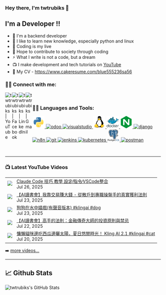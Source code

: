 ### Hey there, I'm twtrubiks 👋

## I'm a Developer !!

- 🔭 I'm a backend developer
- 🌱 I like to learn new knowledge, especially python and linux
- 👯 Coding is my live
- 🥅 Hope to contribute to society through coding
- ⚡  What I write is not a code, but a dream
- 📺 I make development and tech tutorials on [YouTube](https://www.youtube.com/user/blue524326)
- 🔭 My CV - https://www.cakeresume.com/blue555236sa56

### 🙋‍♂️ Connect with me:

[<img align="left" alt="twtrubiks | YouTube" width="22px" src="https://cdn.jsdelivr.net/npm/simple-icons@v3/icons/youtube.svg" />][youtube]
[<img align="left" alt="twtrubiks | Facebook" width="22px" src="https://cdn.jsdelivr.net/npm/simple-icons@v3/icons/facebook.svg" />][facebook]
[<img align="left" alt="twtrubiks | LinkedIn" width="22px" src="https://cdn.jsdelivr.net/npm/simple-icons@v3/icons/linkedin.svg" />][linkedin]
[<img align="left" alt="twtrubiks | Gmail" width="22px" src="https://cdn.jsdelivr.net/npm/simple-icons@v3/icons/gmail.svg" />][gmail]

<br />

### 👨‍💻 Languages and Tools:

<p align="left"> <a href="https://www.python.org" target="_blank"> <img src="https://raw.githubusercontent.com/devicons/devicon/master/icons/python/python-original.svg" alt="python" width="40" height="40"/> <a href="https://www.odoo.com/" target="_blank"> <img src="https://upload.wikimedia.org/wikipedia/commons/thumb/5/50/Odoo_logo.svg/320px-Odoo_logo.svg.png" alt="odoo" width="65" height="40"/> </a> <a href="https://code.visualstudio.com/" target="_blank"> <img src="https://upload.wikimedia.org/wikipedia/commons/thumb/9/9a/Visual_Studio_Code_1.35_icon.svg/240px-Visual_Studio_Code_1.35_icon.svg.png" alt="visualstudio" width="40" height="40"/> </a> <a href="https://www.linux.org/" target="_blank"> <img src="https://raw.githubusercontent.com/devicons/devicon/master/icons/linux/linux-original.svg" alt="linux" width="40" height="40"/> <a href="https://www.docker.com/" target="_blank"> <img src="https://raw.githubusercontent.com/devicons/devicon/master/icons/docker/docker-original-wordmark.svg" alt="docker" width="40" height="40"/> </a> </a> <a href="https://www.nginx.com" target="_blank"> <img src="https://raw.githubusercontent.com/devicons/devicon/master/icons/nginx/nginx-original.svg" alt="nginx" width="40" height="40"/> </a> </a> <a href="https://www.djangoproject.com/" target="_blank"> <img src="https://upload.wikimedia.org/wikipedia/commons/7/75/Django_logo.svg" alt="django" width="40" height="40"/> </a> <a href="[https://flask.palletsprojects.com/](https://upload.wikimedia.org/wikipedia/commons/5/53/N8n-logo-new.svg)" target="_blank"> <img src="https://upload.wikimedia.org/wikipedia/commons/5/53/N8n-logo-new.svg" alt="n8n" width="40" height="40"/> </a> <a href="https://git-scm.com/" target="_blank"> <img src="https://www.vectorlogo.zone/logos/git-scm/git-scm-icon.svg" alt="git" width="40" height="40"/> </a> <a href="https://www.jenkins.io" target="_blank"> <img src="https://www.vectorlogo.zone/logos/jenkins/jenkins-icon.svg" alt="jenkins" width="40" height="40"/> </a> <a href="https://kubernetes.io" target="_blank"> <img src="https://www.vectorlogo.zone/logos/kubernetes/kubernetes-icon.svg" alt="kubernetes" width="40" height="40"/> </a> <a href="https://www.postgresql.org" target="_blank"> <img src="https://raw.githubusercontent.com/devicons/devicon/master/icons/postgresql/postgresql-original-wordmark.svg" alt="postgresql" width="40" height="40"/> </a> <a href="https://postman.com" target="_blank"> <img src="https://www.vectorlogo.zone/logos/getpostman/getpostman-icon.svg" alt="postman" width="40" height="40"/> </a> </p>

<br />

---

### 📺 Latest YouTube Videos

<table>
    <tbody>
<!-- YOUTUBE:START --><tr><td><a href="https://www.youtube.com/watch?v=O9R5VwbxQdc"><img width="140px" src="https://i.ytimg.com/vi/O9R5VwbxQdc/mqdefault.jpg"></a></td>
<td><a href="https://www.youtube.com/watch?v=O9R5VwbxQdc">Claude Code 技巧 教學 設定⁄指令⁄VSCode整合</a><br/>Jul 26, 2025</td></tr>
<tr><td><a href="https://www.youtube.com/watch?v=K8hcpCtlmZo"><img width="140px" src="https://i.ytimg.com/vi/K8hcpCtlmZo/mqdefault.jpg"></a></td>
<td><a href="https://www.youtube.com/watch?v=K8hcpCtlmZo">【AI讀書會】我靠交易賺大錢 - 從散戶到專職操盤手的真實獲利法則</a><br/>Jul 23, 2025</td></tr>
<tr><td><a href="https://www.youtube.com/shorts/42eKy5loISw"><img width="140px" src="https://i.ytimg.com/vi/42eKy5loISw/mqdefault.jpg"></a></td>
<td><a href="https://www.youtube.com/shorts/42eKy5loISw">狗狗在水中嬉戲&lpar;有聲音版本&rpar; #klingai #dog</a><br/>Jul 23, 2025</td></tr>
<tr><td><a href="https://www.youtube.com/watch?v=S19RGMlZ1go"><img width="140px" src="https://i.ytimg.com/vi/S19RGMlZ1go/mqdefault.jpg"></a></td>
<td><a href="https://www.youtube.com/watch?v=S19RGMlZ1go">【AI讀書會】高手的法則：金融傳奇大師的投資原則與禁忌</a><br/>Jul 22, 2025</td></tr>
<tr><td><a href="https://www.youtube.com/shorts/R7PFbl3QBDc"><img width="140px" src="https://i.ytimg.com/vi/R7PFbl3QBDc/mqdefault.jpg"></a></td>
<td><a href="https://www.youtube.com/shorts/R7PFbl3QBDc">慵懶貓咪邊吃西瓜邊曬太陽，夏日悠閒時光！  Kling AI 2.1 #klingai #cat</a><br/>Jul 20, 2025</td></tr>
<!-- YOUTUBE:END -->
    </tbody>
</table>

➡️ [more videos...](https://www.youtube.com/user/blue524326)

---

## 📈 Github Stats

<p align="left">
  <img align="left" alt="twtrubiks's GitHub Stats" src="https://github-readme-stats.vercel.app/api?username=twtrubiks&show_icons=true&hide_border=true" />
</p>

[youtube]: https://www.youtube.com/user/blue524326
[linkedin]: https://www.linkedin.com/in/twtrubiks-a09330145/
[facebook]: https://www.facebook.com/TWTRubiks
[gmail]: mailto:twtrubiks@gmail.com
